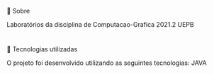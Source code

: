 📌 Sobre

Laboratórios da disciplina de Computacao-Grafica 2021.2 UEPB
#

🔎 Tecnologias utilizadas

O projeto foi desenvolvido utilizando as seguintes tecnologias:
JAVA 
